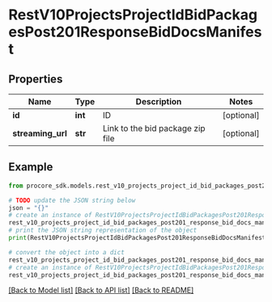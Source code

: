 # RestV10ProjectsProjectIdBidPackagesPost201ResponseBidDocsManifest


## Properties

Name | Type | Description | Notes
------------ | ------------- | ------------- | -------------
**id** | **int** | ID | [optional] 
**streaming_url** | **str** | Link to the bid package zip file | [optional] 

## Example

```python
from procore_sdk.models.rest_v10_projects_project_id_bid_packages_post201_response_bid_docs_manifest import RestV10ProjectsProjectIdBidPackagesPost201ResponseBidDocsManifest

# TODO update the JSON string below
json = "{}"
# create an instance of RestV10ProjectsProjectIdBidPackagesPost201ResponseBidDocsManifest from a JSON string
rest_v10_projects_project_id_bid_packages_post201_response_bid_docs_manifest_instance = RestV10ProjectsProjectIdBidPackagesPost201ResponseBidDocsManifest.from_json(json)
# print the JSON string representation of the object
print(RestV10ProjectsProjectIdBidPackagesPost201ResponseBidDocsManifest.to_json())

# convert the object into a dict
rest_v10_projects_project_id_bid_packages_post201_response_bid_docs_manifest_dict = rest_v10_projects_project_id_bid_packages_post201_response_bid_docs_manifest_instance.to_dict()
# create an instance of RestV10ProjectsProjectIdBidPackagesPost201ResponseBidDocsManifest from a dict
rest_v10_projects_project_id_bid_packages_post201_response_bid_docs_manifest_from_dict = RestV10ProjectsProjectIdBidPackagesPost201ResponseBidDocsManifest.from_dict(rest_v10_projects_project_id_bid_packages_post201_response_bid_docs_manifest_dict)
```
[[Back to Model list]](../README.md#documentation-for-models) [[Back to API list]](../README.md#documentation-for-api-endpoints) [[Back to README]](../README.md)


